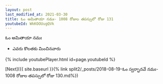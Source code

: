 ```yaml
---
layout: post
last_modified_at: 2021-03-30
title: ఓం అమితాయా నమః- 1008 రోజుల తపస్సులో రోజు 131
youtubeId: WkKOOUugQVk
---
```

 
 
 ఓం అమితాయా నమః  
 
 -  ఎవరు కొలతకు మించినవారు 
 
  
 
  
 
 
 
 
 
 


{% include youtubePlayer.html id=page.youtubeId %}
 
[Next]({{ site.baseurl }}{% link  split2/_posts/2018-08-19-ఓం స్వర్భానవే నమః- 1008 రోజుల తపస్సులో రోజు 130.md%})
 
